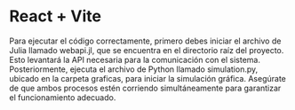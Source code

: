 # React + Vite

Para ejecutar el código correctamente, primero debes iniciar el archivo de Julia llamado webapi.jl, que se encuentra en el directorio raíz del proyecto. Esto levantará la API necesaria para la comunicación con el sistema. Posteriormente, ejecuta el archivo de Python llamado simulation.py, ubicado en la carpeta graficas, para iniciar la simulación gráfica. Asegúrate de que ambos procesos estén corriendo simultáneamente para garantizar el funcionamiento adecuado.
